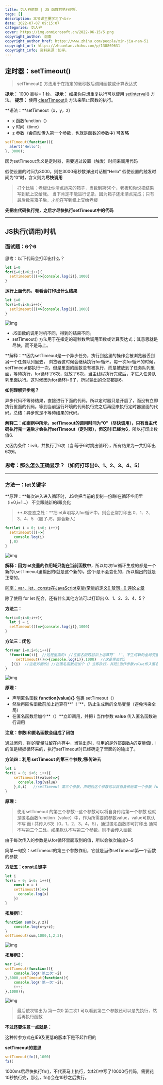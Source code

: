 ```yaml
---
title: 饥人谷前端 | JS 函数的执行时机
tags: []
description: 本节课主要学习了<br>
date: 2022-07-07 09:15:07
categories: 饥人谷
cover: https://img.onmicrosoft.cn/2022-06-15/5.png
copyright_author: 迦南
copyright_author_href: https://www.zhihu.com/people/xin-jia-nan-51
copyright_url: https://zhuanlan.zhihu.com/p/138869631
copyright_info: 资料来源：知乎。
---
```


## **定时器：setTimeout()**

> setTimeout() 方法用于在指定的毫秒数后调用函数或计算表达式

**提示：** 1000 毫秒= 1 秒。 **提示：** 如果你只想重复执行可以使用 [setInterval()](https://link.zhihu.com/?target=https%3A//www.runoob.com/jsref/met-win-setInterval.html) 方法。 **提示：** 使用 [clearTimeout()](https://link.zhihu.com/?target=https%3A//www.runoob.com/jsref/met-win-cleartimeout.html) 方法来阻止函数的执行。

**语法：**setTimeout（x，y，z）

- x 函数function（）
- y 时间（time）
- z 参数（会自动传入第一个参数，也就是函数的参数中) 可省略

```js
setTimeout(function(){
  alert("Hello"); 
}, 3000);
```

因为setTimeout含义是定时器，需要通过设置（触发）时间来调用代码

假使设置的时间为3000，则在3000毫秒数弹出对话框“Hello” 假使设置的触发时间为“0”时，含义则为**尽快调用**

> 打个比喻：老板让你清点运来的箱子，当数到第50个，老板和你说把结果写到纸上交给我。
> 当下肯定不能进行记录，因为箱子还未清点完成；只有最后数完箱子后，才能在写到纸上交给老板

**先把主代码执行完，之后才尽快执行setTimeout中的代码**

------

## JS执行(调用)时机

### 面试题：6个6

思考：以下代码会打印出什么？

```js
let i=0
for(i=0;i<6;i++){
  setTimeout(()=>{console.log(i)},1000)
}
```

**运行上面代码，看看会打印出什么结果**

```js
let i=0
for(i=0;i<6;i++){
  setTimeout(()=>{console.log(i)},1000)
}
```

![img](https://pic4.zhimg.com/80/v2-d71d56328095000e78fa59ed1eb6b237_720w.jpg)

- JS函数的调用时机不同，得到的结果不同。
- setTimeout() 方法用于在指定的毫秒数后调用函数或计算表达式；其意思就是尽快，而不是马上。

**解释：**因为setTimeout是一个异步任务，执行到这里的操作会被浏览器丢到另一个任务队列里去， 浏览器这时候会继续执行for循环。每一次for循环的时候，setTimeout都执行一次，但是里面的函数没有被执行，而是被放到了任务队列里面，等待执行，for循环了6次，就放了6次，当主线程执行完成后，才进入任务队列里面执行。这时候因为for循环i=6了，所以输出的全部都是6。

**如何理解异步呢？**

异步代码不等待结果，直接进行下面的代码，所以定时器只是开启了，而没有立即执行里面的代码，等到当前运行坏境的代码执行完之后再回来执行定时器里面的代码。总结：异步就是不等待结果的代码。

**解释二：**如案例中所示，setTimeout的调用时间为“0”（尽快调用），只有当主代码执行完一遍后才会执行setTimeout（定时器），但这时**i已经为6**，所以打印出数值6.

又因为条件：i<6，共执行了6次（当i等于6时跳出循环），所有结果为一共打印出6次6。

### 思考：那么怎么正确显示？（如何打印出0、1、2、3、4、5）

------

### 方法一：let关键字

**原理：**每次进入进入循环时，JS会把当前的复制一份路i在循环空间里（i=0,i=1...） 不会跟随新的i跟变化

> **JS变态之处：**把let声明写入for循环中，则会正常打印出 0、1、2、3、4、5 （服了JS，迎合新人）

```js
for(let i = 0; i<6; i++){
  setTimeout(()=>{
    console.log(i)
  },0)
}
```

![img](https://pic2.zhimg.com/80/v2-4f38eb4910ad404a5442e68c47b2b9a5_720w.jpg)

**解释：因为let变量的作用域只能在当前函数中**，所以每次for循环生成的都是一个新的i,setTimeout里输出的i就是这个新的i，这个i是不会变化的，所以输出的就是正常的。

[迦南：var、let、consts在JavaScript变量/常量的定义0 赞同 · 0 评论文章](https://zhuanlan.zhihu.com/p/151859681)

除了使用 for let 配合，还有什么其他方法可以打印出 0、1、2、3、4、5？

**方法二：**

```js
for(i=0;i<6;i++){
  let j = i
  setTimeout(()=>{console.log(j)},1000)
}
```

**方法三：闭包**

```js
for(var i=0;i<6;i++){
  !function(i){  //这是里面的i //在匿名函数前加上运算符‘ ！’，不生成新的全局变量（防止污染全局）
     setTimeout(()=>{console.log(i)},1000)  //这是里面的i
   }(i)  //这是外面的i //在匿名函数后加个（）立即执行，并把i当作参数value传入匿名函数循环执行，参数i和匿名函数组成了闭包
}
```

![img](https://pic4.zhimg.com/80/v2-e264b10246e1a867123515f6d460e767_720w.jpg)

**原理：**

- 声明匿名函数 **function(value){}** 包裹 setTimeout（）
- 然后再匿名函数前加上运算符**‘ ！’**，防止生成新的全局变量（避免污染全局）
- 在匿名函数后加个**（）**立即调用，并把 **i** 当作参数 **value** 传入匿名函数进行调用

**注意：参数i和匿名函数会组成了闭包**

通过闭包，将i的变量驻留在内存中，当输出j时，引用的是外部函数A的变量值i，i的值是根据循环来的，执行setTimeout时已经确定了里面的的输出了。

**方法四：利用 setTimeout 的第三个参数,将i传进去**

```js
let i
for(i = 0; i<6; i++){
    setTimeout((value)=>{
      console.log(value)
    },0,i)   //setTimeout 第三个参数，声明后这个参数可以将自身传给第一个参数 function（value），
}
```

**原理：**

> 使用setTimeout 的第三个参数--这个参数可以将自身传给第一个参数
> 也就是匿名函数function（value）中，作为所需要的参数value，value可默认不写
> 而 i 共传入6次（0，1，2，3，4，5），通过匿名函数即可打印出
> 通常不写第三个三处，如果默认不写第三个参数，则不会传入函数

由于每次传入的参数是从for循环里面取到的值，所以会依次输出0~5

简单一句换：setTimeout的第三个参数作用，它就是当作setTimeout第一个函数的参数

**方法五：const关键字**

```js
let i
for(i = 0; i<6; i++){
    const x = i
    setTimeout(()=>{
      console.log(x)
    })
}
```

**拓展例1：**

```js
function sum(x,y,z){
    console.log(x+y+z);
}
setTimeout(sum,1000,1,2,3);
```

![img](https://pic2.zhimg.com/80/v2-7bbfd6170f491e560d7ab8d9a883151d_720w.jpg)

**拓展例2：**

```js
var i=0;
setTimeout(function(){
    console.log('第二次'+i)
},3000,setTimeout(function(){
    console.log('第一次'+i);
    i++;
},1000));
```

![img](https://pic4.zhimg.com/80/v2-dab99b07c931f1c686d63a06ed21b8f7_720w.jpg)

> 最后依次输出为 第一次0 第二次1
> 可以看到第三个参数还可以是先执行，然后再执行函数

**不过还要注意一点就是：**

这种传参方式在IE9及更低的版本下是不起作用的

**setTimeout的意思**

```js
setTimeout(fn(),1000)
f2()
```

1000ms后尽快执行fn()，不代表马上执行，如f2()中写了10000行代码，需要花10秒执行完，那么，fn()会在10秒之后执行。
